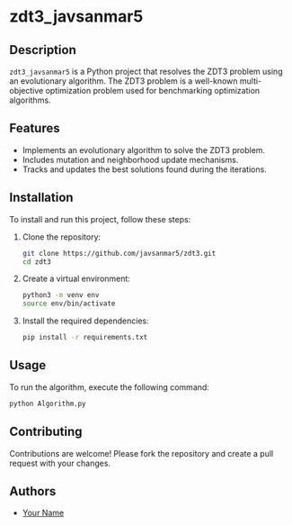 # zdt3_javsanmar5

## Description
`zdt3_javsanmar5` is a Python project that resolves the ZDT3 problem using an evolutionary algorithm. The ZDT3 problem is a well-known multi-objective optimization problem used for benchmarking optimization algorithms.

## Features
- Implements an evolutionary algorithm to solve the ZDT3 problem.
- Includes mutation and neighborhood update mechanisms.
- Tracks and updates the best solutions found during the iterations.

## Installation
To install and run this project, follow these steps:

1. Clone the repository:
    ```sh
    git clone https://github.com/javsanmar5/zdt3.git
    cd zdt3
    ```

2. Create a virtual environment:
    ```sh
    python3 -m venv env
    source env/bin/activate
    ```

3. Install the required dependencies:
    ```sh
    pip install -r requirements.txt
    ```

## Usage
To run the algorithm, execute the following command:
```sh
python Algorithm.py
```

## Contributing
Contributions are welcome! Please fork the repository and create a pull request with your changes.

## Authors
- [Your Name](https://github.com/javsanmar5)
